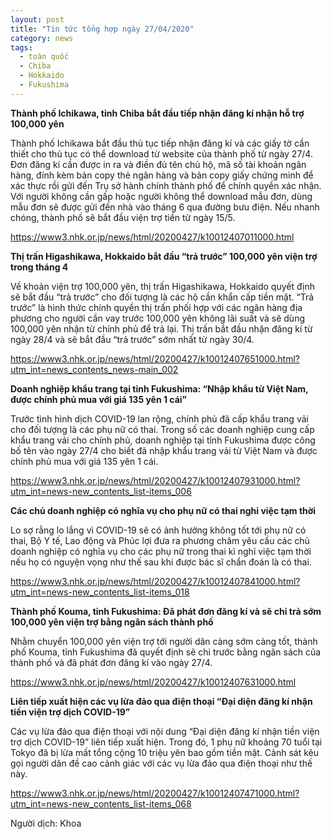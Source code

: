 ```yaml
---
layout: post
title: "Tin tức tổng hợp ngày 27/04/2020"
category: news
tags: 
  - toàn quốc
  - Chiba
  - Hokkaido
  - Fukushima
---
```

**Thành phố Ichikawa, tỉnh Chiba bắt đầu tiếp nhận đăng kí nhận hỗ trợ 100,000 yên**

Thành phố Ichikawa bắt đầu thủ tục tiếp nhận đăng kí và các giấy tờ cần thiết cho thủ tục có thể download từ website của thành phố từ ngày 27/4. Đơn đăng kí cần được in ra và điền đủ tên chủ hộ, mã số tài khoản ngân hàng, đính kèm bản copy thẻ ngân hàng và bản copy giấy chứng minh để xác thực rồi gửi đến Trụ sở hành chính thành phố để chính quyền xác nhận. Với người không cần gấp hoặc người không thể download mẫu đơn, dùng mẫu đơn sẽ được gửi đến nhà vào tháng 6 qua đường bưu điện. Nếu nhanh chóng, thành phố sẽ bắt đầu viện trợ tiền từ ngày 15/5.

https://www3.nhk.or.jp/news/html/20200427/k10012407011000.html

**Thị trấn Higashikawa, Hokkaido bắt đầu “trả trước” 100,000 yên viện trợ trong tháng 4**

Về khoản viện trợ 100,000 yên, thị trấn Higashikawa, Hokkaido quyết định sẽ bắt đầu “trả trước” cho đối tượng là các hộ cần khẩn cấp tiền mặt. “Trả trước” là hình thức chính quyền thị trấn phối hợp với các ngân hàng địa phương cho người cần vay trước 100,000 yên không lãi suất và sẽ dùng 100,000 yên nhận từ chính phủ để trả lại. Thị trấn bắt đầu nhận đăng kí từ ngày 28/4 và sẽ bắt đầu “trả trước” sớm nhất từ ngày 30/4. 

https://www3.nhk.or.jp/news/html/20200427/k10012407651000.html?utm_int=news_contents_news-main_002

**Doanh nghiệp khẩu trang tại tỉnh Fukushima: “Nhập khẩu từ Việt Nam, được chính phủ mua với giá 135 yên 1 cái”**

Trước tình hình dịch COVID-19 lan rộng, chính phủ đã cấp khẩu trang vải cho đối tượng là các phụ nữ có thai. Trong số các doanh nghiệp cung cấp khẩu trang vải cho chính phủ, doanh nghiệp tại tỉnh Fukushima được công bố tên vào ngày 27/4 cho biết đã nhập khẩu trang vải từ Việt Nam và được chính phủ mua với giá 135 yên 1 cái.

https://www3.nhk.or.jp/news/html/20200427/k10012407931000.html?utm_int=news-new_contents_list-items_006

**Các chủ doanh nghiệp có nghĩa vụ cho phụ nữ có thai nghỉ việc tạm thời** 

Lo sợ rằng lo lắng vì COVID-19 sẽ có ảnh hưởng không tốt tới phụ nữ có thai, Bộ Y tế, Lao động và Phúc lợi đưa ra phương châm yêu cầu các chủ doanh nghiệp có nghĩa vụ cho các phụ nữ trong thai kì nghỉ việc tạm thời nếu họ có nguyện vọng như thế sau khi được bác sĩ chẩn đoán là có thai.

https://www3.nhk.or.jp/news/html/20200427/k10012407841000.html?utm_int=news-new_contents_list-items_018

**Thành phố Kouma, tỉnh Fukushima: Đã phát đơn đăng kí và sẽ chi trả sớm 100,000 yên viện trợ bằng ngân sách thành phố**

Nhằm chuyển 100,000 yên viện trợ tới người dân càng sớm càng tốt, thành phố Kouma, tỉnh Fukushima đã quyết định sẽ chi trước bằng ngân sách của thành phố và đã phát đơn đăng kí vào ngày 27/4.

https://www3.nhk.or.jp/news/html/20200427/k10012407631000.html

**Liên tiếp xuất hiện các vụ lừa đảo qua điện thoại “Đại diện đăng kí nhận tiền viện trợ dịch COVID-19”**

Các vụ lừa đảo qua điện thoại với nội dung “Đại diện đăng kí nhận tiền viện trợ dịch COVID-19” liên tiếp xuất hiện. Trong đó, 1 phụ nữ khoảng 70 tuổi tại Tokyo đã bị lừa mất tổng cộng 10 triệu yên bao gồm tiền mặt. Cảnh sát kêu gọi người dân đề cao cảnh giác với các vụ lừa đảo qua điện thoại như thế này.

https://www3.nhk.or.jp/news/html/20200427/k10012407471000.html?utm_int=news-new_contents_list-items_068

Người dịch: Khoa

